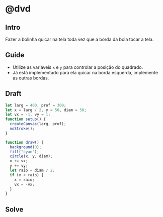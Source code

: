 # @dvd

[](https://user-images.githubusercontent.com/4747652/230169846-4861ecbc-05bc-45d1-b58a-377dd7ebd1de.mp4)

## Intro

Fazer a bolinha quicar na tela toda vez que a borda da bola tocar a tela.

## Guide

- Utilize as variáveis `x` e `y` para controlar a posição do quadrado.
- Já está implementado para ela quicar na borda esquerda, implemente as outras bordas.

## Draft

```js
let larg = 400, prof = 300;
let x = larg / 2, y = 50, diam = 50;
let vx = -1, vy = 1;
function setup() {
  createCanvas(larg, prof);
  noStroke();
}

function draw() {
  background(0);
  fill("cyan");
  circle(x, y, diam);
  x += vx;
  y += vy;
  let raio = diam / 2;
  if (x < raio) {
    x = raio;
    vx = -vx;
  }
}
```

## Solve

